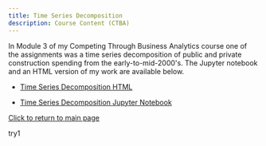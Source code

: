 ```yaml
---
title: Time Series Decomposition
description: Course Content (CTBA)
---
```


In Module 3 of my Competing Through Business Analytics course one of the assignments was a time series decomposition of public and private construction spending from the early-to-mid-2000's. The Jupyter notebook and an HTML version of my work are available below.
 
  - [Time Series Decomposition HTML](M3TimeSeries.html)
  
  
  - [Time Series Decomposition Jupyter Notebook](M3TimeSeries.ipynb)
  
  
  
  [Click to return to main page](https://github.com/caitsmith329/caitsmith329.github.io/)
  
  
  try1


